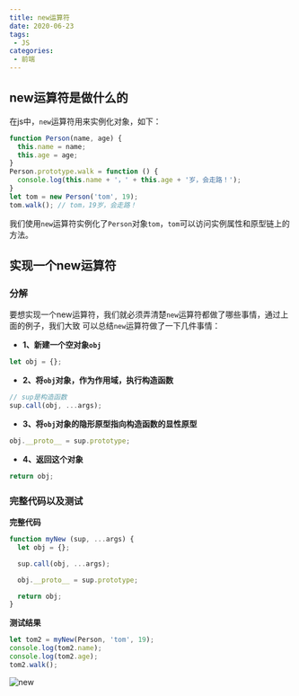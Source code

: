 ```yaml
---
title: new运算符
date: 2020-06-23
tags:
 - JS 
categories:
 - 前端
---
```


## new运算符是做什么的
在js中，```new```运算符用来实例化对象，如下：
```js
function Person(name, age) {
  this.name = name;
  this.age = age;
}
Person.prototype.walk = function () {
  console.log(this.name + '，' + this.age + '岁，会走路！');
}
let tom = new Person('tom', 19);
tom.walk(); // tom，19岁，会走路！
```
我们使用```new```运算符实例化了```Person```对象```tom```，```tom```可以访问实例属性和原型链上的方法。

## 实现一个new运算符

### 分解
要想实现一个new运算符，我们就必须弄清楚```new```运算符都做了哪些事情，通过上面的例子，我们大致
可以总结```new```运算符做了一下几件事情：
* **1、新建一个空对象```obj```**
```js
let obj = {};
```
* **2、将```obj```对象，作为作用域，执行构造函数**
```js
// sup是构造函数
sup.call(obj, ...args);
```
* **3、将```obj```对象的隐形原型指向构造函数的显性原型**
```js
obj.__proto__ = sup.prototype;
```
* **4、返回这个对象**
```js
return obj;
```

### 完整代码以及测试

**完整代码**
```js
function myNew (sup, ...args) {
  let obj = {};

  sup.call(obj, ...args);

  obj.__proto__ = sup.prototype;

  return obj;
}
```
**测试结果**
```js
let tom2 = myNew(Person, 'tom', 19);
console.log(tom2.name);
console.log(tom2.age);
tom2.walk();
```
![new](~@Front/JS/image/newTest.png)
